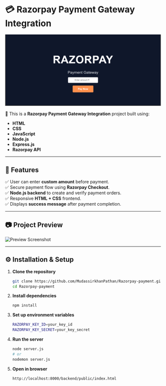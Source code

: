 # 💳 Razorpay Payment Gateway Integration

![Razorpay Payment Gateway](https://github.com/MudassirkhanPathan/Razorpay-payment/blob/d0e2761fbb28d29919b04349398077417c8b932b/Thumbnail.png)

🚀 This is a **Razorpay Payment Gateway Integration** project built using:

- **HTML**
- **CSS**
- **JavaScript**
- **Node.js**
- **Express.js**
- **Razorpay API**

---

## 📌 Features

✅ User can enter **custom amount** before payment.  
✅ Secure payment flow using **Razorpay Checkout**.  
✅ **Node.js backend** to create and verify payment orders.  
✅ Responsive **HTML + CSS** frontend.  
✅ Displays **success message** after payment completion.  

---

## 📷 Project Preview

![Preview Screenshot]([thumbnail-image-link](https://github.com/MudassirkhanPathan/Razorpay-payment/blob/d0e2761fbb28d29919b04349398077417c8b932b/Thumbnail.png))

---

## ⚙️ Installation & Setup

1. **Clone the repository**
   ```bash
   git clone https://github.com/MudassirkhanPathan/Razorpay-payment.git
   cd Razorpay-payment
2. **Install dependencies**
   ```bash
   npm install
4. **Set up environment variables**
   ```bash
   RAZORPAY_KEY_ID=your_key_id
   RAZORPAY_KEY_SECRET=your_key_secret
5. **Run the server**
   ```bash
   node server.js
   # or
   nodemon server.js
6. **Open in browser**
   ```bash
   http://localhost:8000/backend/public/index.html


